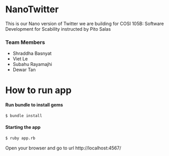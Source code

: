 # NanoTwitter
This is our Nano version of Twitter we are building for COSI 105B: Software Development for Scability instructed by Pito Salas



### Team Members
* Shraddha Basnyat
* Viet Le
* Subahu Rayamajhi
* Dewar Tan

# How to run app


#### Run bundle to install gems

```sh
$ bundle install
```

#### Starting the app
```sh
$ ruby app.rb
```

Open your browser and go to url http://localhost:4567/

